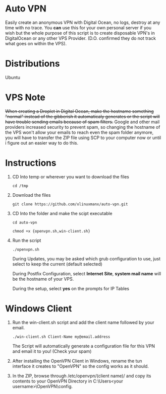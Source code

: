 # Auto VPN
Easily create an anonymous VPN with Digital Ocean, no logs, destroy at any time with no trace. You **can** use this for your own personal server if you wish but the whole purpose of this script is to create disposable VPN's in DigitalOcean or any other VPS Provider. (D.O. confirmed they do not track what goes on within the VPS).

# Distributions
Ubuntu

# VPS Note
~~When creating a Droplet in Digital Ocean, make the hostname something "normal" instead of the gibberish it automaticaly generates or the script will have trouble sending emails because of spam filters.~~
Google and other mail providers increased security to prevent spam, so changing the hostname of the VPS won't allow your emails to reach even the spam folder anymore, you will have to transfer the ZIP file using SCP to your computer now or until i figure out an easier way to do this.

# Instructions
1. CD Into temp or wherever you want to download the files

    `cd /tmp`

2. Download the files

    `git clone https://github.com/xlinuxmanx/auto-vpn.git`

3. CD Into the folder and make the scipt executable

    `cd auto-vpn`
    
    `chmod +x {openvpn.sh,win-client.sh}`

4. Run the script

    `./openvpn.sh`
    
    During Updates, you may be asked which grub configuration to use, just select to keep the current (default selected)
    
    During Postfix Configuration, select **Internet Site**, **system mail name** will be the hostname of your VPS.
    
    During the setup, select **yes** on the prompts for IP Tables

# Windows Client
1. Run the win-client.sh script and add the client name followed by your email.

    `./win-client.sh Client-Name my@email.address`
    
    The Script will automatically generate a configuration file for this VPN and email it to you! (Check your spam)
    
2. After installing the OpenVPN Client in Windows, rename the tun interface it creates to "OpenVPN" so the config works as it should.

3. In the ZIP, browse through /etc/openvpn/(client name)/ and copy its contents to your OpenVPN Directory in C:\Users\<your username>\OpenVPN\config\.
